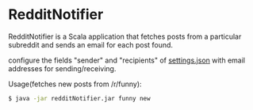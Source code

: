 RedditNotifier
==============

RedditNotifier is a Scala application that fetches posts from a particular subreddit and sends an email for each post found.

configure the fields "sender" and "recipients" of  [settings.json](https://github.com/patrickdean/RedditNotifier/blob/master/src/main/resources/settings.json) with email addresses for sending/receiving.

Usage(fetches new posts from /r/funny):
```bash
$ java -jar redditNotifier.jar funny new

